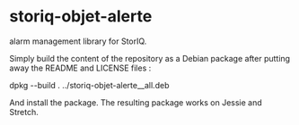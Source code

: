 storiq-objet-alerte
===================

alarm management library for StorIQ.

Simply build the content of the repository as a Debian package after putting away the README and LICENSE files :

dpkg --build .  ../storiq-objet-alerte_<version>_all.deb

And install the package. The resulting package works on Jessie and Stretch.
